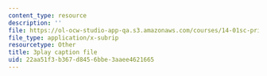 ```yaml
---
content_type: resource
description: ''
file: https://ol-ocw-studio-app-qa.s3.amazonaws.com/courses/14-01sc-principles-of-microeconomics-fall-2011/22aa51f3b367d8456bbe3aaee4621665_jmsPn679o5k.srt
file_type: application/x-subrip
resourcetype: Other
title: 3play caption file
uid: 22aa51f3-b367-d845-6bbe-3aaee4621665
---
```

